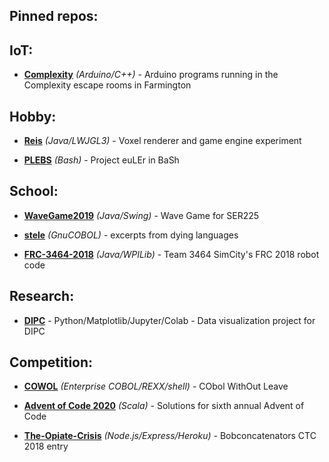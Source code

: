 ## Pinned repos:

## IoT:
* [**Complexity**](https://github.com/mayhd3/Complexity) *(Arduino/C++)* - Arduino programs running in the Complexity escape rooms in Farmington

## Hobby:
* [**Reis**](https://github.com/mayhd3/Reis) *(Java/LWJGL3)* - Voxel renderer and game engine experiment

* [**PLEBS**](https://github.com/mayhd3/PLEBS) *(Bash)* - Project euLEr in BaSh

## School:
* [**WaveGame2019**](https://github.com/mayhd3/WaveGame2019) *(Java/Swing)* - Wave Game for SER225

* [**stele**](https://github.com/mayhd3/stele) *(GnuCOBOL)* - excerpts from dying languages

* [**FRC-3464-2018**](https://github.com/mayhd3/FRC-3464-2018) *(Java/WPILib)* - Team 3464 SimCity's FRC 2018 robot code

## Research:

* [**DIPC**](https://github.com/mayhd3/DIPC) - Python/Matplotlib/Jupyter/Colab - Data visualization project for DIPC

## Competition:
* [**COWOL**](https://github.com/mayhd3/COWOL) *(Enterprise COBOL/REXX/shell)* - CObol WithOut Leave

* [**Advent of Code 2020**](https://github.com/mayhd3/Advent-of-Code-2020) *(Scala)* - Solutions for sixth annual Advent of Code
* [**The-Opiate-Crisis**](https://github.com/mayhd3/The-Opiate-Crisis) *(Node.js/Express/Heroku)* - Bobconcatenators CTC 2018 entry
